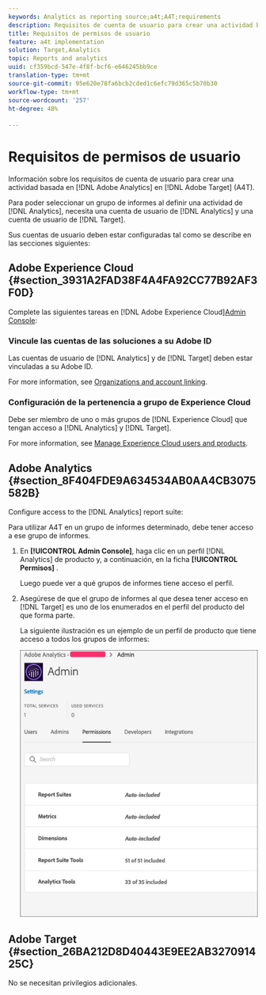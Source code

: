 ```yaml
---
keywords: Analytics as reporting source;a4t;A4T;requirements
description: Requisitos de cuenta de usuario para crear una actividad basada en Adobe Analytics en Adobe Target (A4T).
title: Requisitos de permisos de usuario
feature: a4t implementation
solution: Target,Analytics
topic: Reports and analytics
uuid: cf359bcd-547e-4f8f-bcf6-e646245bb9ce
translation-type: tm+mt
source-git-commit: 95e620e78fa6bcb2cded1c6efc79d365c5b70b30
workflow-type: tm+mt
source-wordcount: '257'
ht-degree: 48%

---
```



# Requisitos de permisos de usuario

Información sobre los requisitos de cuenta de usuario para crear una actividad basada en [!DNL Adobe Analytics] en [!DNL Adobe Target] (A4T).

Para poder seleccionar un grupo de informes al definir una actividad de [!DNL Analytics], necesita una cuenta de usuario de [!DNL Analytics] y una cuenta de usuario de [!DNL Target].

Sus cuentas de usuario deben estar configuradas tal como se describe en las secciones siguientes:

## Adobe Experience Cloud {#section_3931A2FAD38F4A4FA92CC77B92AF3F0D}

Complete las siguientes tareas en [!DNL Adobe Experience Cloud][Admin Console](https://adminconsole.adobe.com):

### Vincule las cuentas de las soluciones a su Adobe ID

Las cuentas de usuario de [!DNL Analytics] y de [!DNL Target] deben estar vinculadas a su Adobe ID.

For more information, see [Organizations and account linking](https://docs.adobe.com/help/en/core-services/interface/manage-users-and-products/organizations.html).

### Configuración de la pertenencia a grupo de Experience Cloud

Debe ser miembro de uno o más grupos de [!DNL Experience Cloud] que tengan acceso a [!DNL Analytics] y [!DNL Target].

For more information, see [Manage Experience Cloud users and products](https://docs.adobe.com/content/help/en/core-services/interface/manage-users-and-products/admin-getting-started.html).

## Adobe Analytics   {#section_8F404FDE9A634534AB0AA4CB3075582B}

Configure access to the [!DNL Analytics] report suite:

Para utilizar A4T en un grupo de informes determinado, debe tener acceso a ese grupo de informes.

1. En **[!UICONTROL Admin Console]**, haga clic en un perfil [!DNL Analytics] de producto y, a continuación, en la ficha **[!UICONTROL Permisos]** .

   Luego puede ver a qué grupos de informes tiene acceso el perfil.

1. Asegúrese de que el grupo de informes al que desea tener acceso en [!DNL Target] es uno de los enumerados en el perfil del producto del que forma parte.

   La siguiente ilustración es un ejemplo de un perfil de producto que tiene acceso a todos los grupos de informes:

   ![Ficha Permiso de Admin Console](/help/c-integrating-target-with-mac/a4t/assets/permissions-tab.png)

## Adobe Target {#section_26BA212D8D40443E9EE2AB327091425C}

No se necesitan privilegios adicionales.
